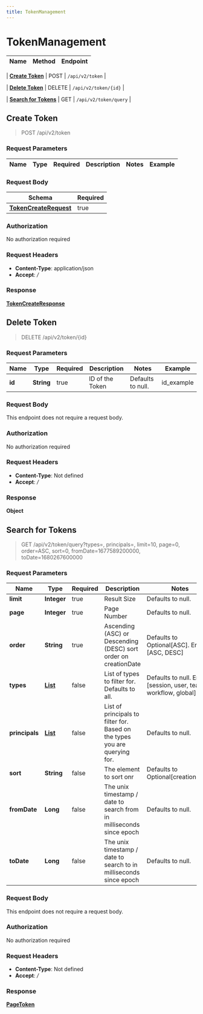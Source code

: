 ```yaml
---
title: TokenManagement
---
```


# TokenManagement



| Name | Method | Endpoint |
|------------- | ------------- | -------------|

| [**Create Token**](#createToken) | POST | `/api/v2/token` |

| [**Delete Token**](#deleteToken) | DELETE | `/api/v2/token/{id}` |

| [**Search for Tokens**](#query1) | GET | `/api/v2/token/query` |


<a name="createToken"></a>
## **Create Token**

> POST /api/v2/token


### Request Parameters


| Name | Type | Required | Description | Notes | Example |
| ---- | ---- | -------- | ----------- | --- |---|

### Request Body
| Schema | Required | 
| ------ | --- | 
| [**TokenCreateRequest**](../Models/TokenCreateRequest.md) | true |


### Authorization

No authorization required

### Request Headers

- **Content-Type**: application/json
- **Accept**: */*

### Response

[**TokenCreateResponse**](../Models/TokenCreateResponse.md)

<a name="deleteToken"></a>
## **Delete Token**

> DELETE /api/v2/token/{id}


### Request Parameters


| Name | Type | Required | Description | Notes | Example |
| ---- | ---- | -------- | ----------- | --- |---|
| **id** | **String** | true | ID of the Token | Defaults to null. | id_example

### Request Body
This endpoint does not require a request body.

### Authorization

No authorization required

### Request Headers

- **Content-Type**: Not defined
- **Accept**: */*

### Response

**Object**

<a name="query1"></a>
## **Search for Tokens**

> GET /api/v2/token/query?types=, principals=, limit=10, page=0, order=ASC, sort=0, fromDate=1677589200000, toDate=1680267600000


### Request Parameters


| Name | Type | Required | Description | Notes | Example |
| ---- | ---- | -------- | ----------- | --- |---|
| **limit** | **Integer** | true | Result Size | Defaults to null. | 10
| **page** | **Integer** | true | Page Number | Defaults to null. | 0
| **order** | **String** | true | Ascending (ASC) or Descending (DESC) sort order on creationDate | Defaults to Optional[ASC]. Enum: [ASC, DESC] | ASC
| **types** | [**List**](../Models/String.md) | false | List of types to filter for. Defaults to all. | Defaults to null. Enum: [session, user, team, workflow, global] | 
| **principals** | [**List**](../Models/String.md) | false | List of principals to filter for. Based on the types you are querying for. | Defaults to null. | 
| **sort** | **String** | false | The element to sort onr | Defaults to Optional[creationDate]. | 0
| **fromDate** | **Long** | false | The unix timestamp / date to search from in milliseconds since epoch | Defaults to null. | 1677589200000
| **toDate** | **Long** | false | The unix timestamp / date to search to in milliseconds since epoch | Defaults to null. | 1680267600000

### Request Body
This endpoint does not require a request body.

### Authorization

No authorization required

### Request Headers

- **Content-Type**: Not defined
- **Accept**: */*

### Response

[**PageToken**](../Models/PageToken.md)

